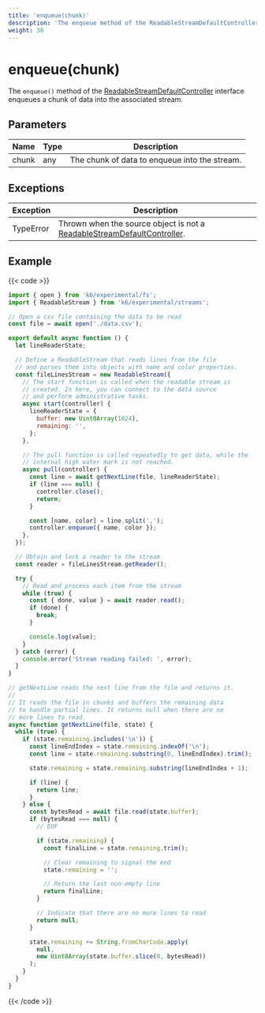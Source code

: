 ```yaml
---
title: 'enqueue(chunk)'
description: 'The enqueue method of the ReadableStreamDefaultController interface enqueues a chunk of data into the associated stream.'
weight: 30
---
```


# enqueue(chunk)

The `enqueue()` method of the [ReadableStreamDefaultController](https://grafana.com/docs/k6/<K6_VERSION>/javascript-api/k6-experimental/streams/readablestreamdefaultcontroller) interface enqueues a chunk of data into the associated stream.

## Parameters

| Name  | Type | Description                                   |
| ----- | ---- | --------------------------------------------- |
| chunk | any  | The chunk of data to enqueue into the stream. |

## Exceptions

| Exception | Description                                                                                                                                                                                |
| --------- | ------------------------------------------------------------------------------------------------------------------------------------------------------------------------------------------ |
| TypeError | Thrown when the source object is not a [ReadableStreamDefaultController](https://grafana.com/docs/k6/<K6_VERSION>/javascript-api/k6-experimental/streams/readablestreamdefaultcontroller). |

## Example

{{< code >}}

```javascript
import { open } from 'k6/experimental/fs';
import { ReadableStream } from 'k6/experimental/streams';

// Open a csv file containing the data to be read
const file = await open('./data.csv');

export default async function () {
  let lineReaderState;

  // Define a ReadableStream that reads lines from the file
  // and parses them into objects with name and color properties.
  const fileLinesStream = new ReadableStream({
    // The start function is called when the readable stream is
    // created. In here, you can connect to the data source
    // and perform administrative tasks.
    async start(controller) {
      lineReaderState = {
        buffer: new Uint8Array(1024),
        remaining: '',
      };
    },

    // The pull function is called repeatedly to get data, while the
    // internal high water mark is not reached.
    async pull(controller) {
      const line = await getNextLine(file, lineReaderState);
      if (line === null) {
        controller.close();
        return;
      }

      const [name, color] = line.split(',');
      controller.enqueue({ name, color });
    },
  });

  // Obtain and lock a reader to the stream
  const reader = fileLinesStream.getReader();

  try {
    // Read and process each item from the stream
    while (true) {
      const { done, value } = await reader.read();
      if (done) {
        break;
      }

      console.log(value);
    }
  } catch (error) {
    console.error('Stream reading failed: ', error);
  }
}

// getNextLine reads the next line from the file and returns it.
//
// It reads the file in chunks and buffers the remaining data
// to handle partial lines. It returns null when there are no
// more lines to read.
async function getNextLine(file, state) {
  while (true) {
    if (state.remaining.includes('\n')) {
      const lineEndIndex = state.remaining.indexOf('\n');
      const line = state.remaining.substring(0, lineEndIndex).trim();

      state.remaining = state.remaining.substring(lineEndIndex + 1);

      if (line) {
        return line;
      }
    } else {
      const bytesRead = await file.read(state.buffer);
      if (bytesRead === null) {
        // EOF

        if (state.remaining) {
          const finalLine = state.remaining.trim();

          // Clear remaining to signal the end
          state.remaining = '';

          // Return the last non-empty line
          return finalLine;
        }

        // Indicate that there are no more lines to read
        return null;
      }

      state.remaining += String.fromCharCode.apply(
        null,
        new Uint8Array(state.buffer.slice(0, bytesRead))
      );
    }
  }
}
```

{{< /code >}}
